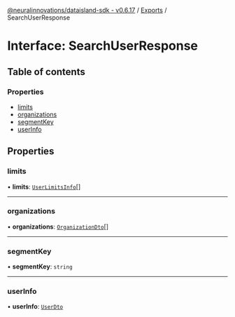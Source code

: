 [@neuralinnovations/dataisland-sdk - v0.6.17](../../README.md) / [Exports](../modules.md) / SearchUserResponse

# Interface: SearchUserResponse

## Table of contents

### Properties

- [limits](SearchUserResponse.md#limits)
- [organizations](SearchUserResponse.md#organizations)
- [segmentKey](SearchUserResponse.md#segmentkey)
- [userInfo](SearchUserResponse.md#userinfo)

## Properties

### limits

• **limits**: [`UserLimitsInfo`](UserLimitsInfo.md)[]

___

### organizations

• **organizations**: [`OrganizationDto`](OrganizationDto.md)[]

___

### segmentKey

• **segmentKey**: `string`

___

### userInfo

• **userInfo**: [`UserDto`](UserDto.md)

